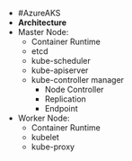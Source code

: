 - #AzureAKS
- **Architecture**
- Master Node:
	- Container Runtime
	- etcd
	- kube-scheduler
	- kube-apiserver
	- kube-controller manager
		- Node Controller
		- Replication
		- Endpoint
- Worker Node:
	- Container Runtime
	- kubelet
	- kube-proxy
